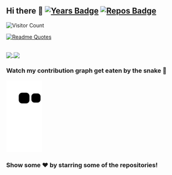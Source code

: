 ## Hi there 👋  [![Years Badge](https://badges.pufler.dev/years/imsudip)](https://badges.pufler.dev) [![Repos Badge](https://badges.pufler.dev/repos/imsudip)](https://badges.pufler.dev)
![Visitor Count](https://profile-counter.glitch.me/imsudip/count.svg)

<!-- <a href="https://twitter.com/imsudip">
  <img align="left" alt="Apurv's Twitter" width="22px" src="https://cdn.jsdelivr.net/npm/simple-icons@v3/icons/twitter.svg" />
</a>
<a href="https://www.linkedin.com/in/apurv-j-17aa19137">
  <img align="left" alt="Apurv's Linkdein" width="22px" src="https://cdn.jsdelivr.net/npm/simple-icons@v3/icons/linkedin.svg" />
</a>
<a href="https://github.com/imsudip">
  <img align="left" alt="Apurv's Github" width="22px" src="https://cdn.jsdelivr.net/npm/simple-icons@v3/icons/github.svg" />
</a>
<a href="https://t.me/imsudip">
  <img align="left" alt="Apurv's Telegram" width="22px" src="https://cdn.jsdelivr.net/npm/simple-icons@v3/icons/telegram.svg" />
</a>
<a href="https://www.instagram.com/apurv.18/">
  <img align="left" alt="Apurv's Instagram" width="22px" src="https://cdn.jsdelivr.net/npm/simple-icons@v3/icons/instagram.svg" />
</a>
<a href="https://www.facebook.com/apurv.jha.108/">
  <img align="left" alt="Apurv's Facebook" width="22px" src="https://cdn.jsdelivr.net/npm/simple-icons@v3/icons/facebook.svg" />
</a>
<a href="https://www.youtube.com/channel/UCw6dZDodyCBau4Haw4Bxpng?guided_help_flow=3">
  <img align="left" alt="Apurv's Youtube" width="22px" src="https://cdn.jsdelivr.net/npm/simple-icons@v3/icons/youtube.svg" />
</a>

<br/> -->
<!-- <br/>
<a href="https://stackexchange.com/users/17379563/apurv-jha"><img src="https://stackexchange.com/users/flair/17379563.png?theme=dark" width="208" height="58" alt="profile for Apurv Jha on Stack Exchange, a network of free, community-driven Q&amp;A sites" title="profile for Himanshu Sharma on Stack Exchange, a network of free, community-driven Q&amp;A sites"></a>


- 🔭 I’m currently working on my Competitive Coding skills.
- 🌱 I’m currently learning Algorithms.
- 👯 I’m looking to collaborate on LinkedIn.
- 🤔 I’m looking for help with Animations.
- 💬 Ask me about Flutter and Dart.
- 📫 How to reach me:  LinkedIn - [@ApurvJha](https://www.linkedin.com/in/apurv-j-17aa19137/)   Twitter - [@imsudip](https://twitter.com/imsudip) 
- 😄 Pronouns: He/His.
- ⚡ Fun fact: Wubba Lubba Dub Dub!

**Languages and Tools:**  

<code><img height="20" src="https://raw.githubusercontent.com/github/explore/80688e429a7d4ef2fca1e82350fe8e3517d3494d/topics/flutter/flutter.png"></code>
<code><img height="20" src="https://raw.githubusercontent.com/github/explore/80688e429a7d4ef2fca1e82350fe8e3517d3494d/topics/dart/dart.png"></code>
<code><img height="20" src="https://raw.githubusercontent.com/github/explore/80688e429a7d4ef2fca1e82350fe8e3517d3494d/topics/android/android.png"></code>
<code><img height="20" src="https://raw.githubusercontent.com/github/explore/80688e429a7d4ef2fca1e82350fe8e3517d3494d/topics/javascript/javascript.png"></code>
<code><img height="20" src="https://raw.githubusercontent.com/github/explore/80688e429a7d4ef2fca1e82350fe8e3517d3494d/topics/vue/vue.png"></code>
<code><img height="20" src="https://raw.githubusercontent.com/github/explore/80688e429a7d4ef2fca1e82350fe8e3517d3494d/topics/nodejs/nodejs.png"></code>  -->
<!-- HTML -->
[![Readme Quotes](https://quotes-github-readme.vercel.app/api?type=horizontal)](https://github.com/piyushsuthar/github-readme-quotes)
<!-- 
<img src="https://readme-jokes.vercel.app/api" alt="Jokes Card" /> -->
<br/>
<a href="https://github.com/anuraghazra/github-readme-stats">
  <img align="center" src="https://github-readme-stats.vercel.app/api?username=imsudip&count_private=true&show_icons=true&include_all_commits=true&theme=dark&hide=issues" />
</a>
<a href="https://github.com/anuraghazra/convoychat">
  <img align="center" src="https://github-readme-stats.vercel.app/api/top-langs/?username=imsudip&hide=TeX&layout=compact&theme=dark" />
</a>

### Watch my contribution graph get eaten by the snake 🐍

<!-- refer this: https://dev.to/mishmanners/how-to-enable-github-actions-on-your-profile-readme-for-a-contribution-graph-4l66 -->
![imsudip snake gif](https://github.com/imsudip/imsudip/blob/output/github-contribution-grid-snake.svg)   

### Show some ❤️ by starring some of the repositories!
